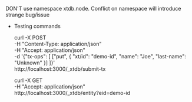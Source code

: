 DON'T  use namespace xtdb.node. Conflict on namespace will introduce strange bug/issue

* Testing commands

    curl -X POST \
    -H "Content-Type: application/json" \
    -H "Accept: application/json" \
    -d '{"tx-ops": [
           ["put", {
                "xt/id": "demo-id",
                "name": "Joe",
                "last-name": "Unknown"
            }]
         ]}' \
     http://localhost:3000/_xtdb/submit-tx
     
     curl -X GET \
     -H "Accept: application/json" \
     http://localhost:3000/_xtdb/entity\?eid\=demo-id
